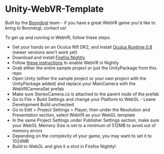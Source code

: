 # Unity-WebVR-Template
Built by the <a href="http://boondogl.com/">Boondogl</a> team - if you have a great WebVR game you'd like to bring to Boondogl, contact us!

To get up and running in WebVR, follow these steps:
<ul>
<li>Get your hands on an Oculus Rift DK2, and install <a href="https://developer.oculus.com/downloads/pc/0.8.0.0-beta/Oculus_Runtime_for_Windows/">Oculus Runtime 0.8</a> (newer versions won’t work yet)
<li>Download and install <a href="https://nightly.mozilla.org/">Firefox Nightly</a>
<li>Follow <a href="http://mozvr.com/#start">these instructions</a> to enable WebVR in Nightly
<li>Grab either the entire sample project or just the UnityPackage from this repo
<li>Open Unity (either the sample project or your own project with the UnityPackage added) and replace your MainCamera with the WebVRCameraSet prefab
<li>Make sure StereoCamera.cs is attached to the parent node of the prefab
<li>Go to File > Build Settings and change your Platform to WebGL - Leave Development Build unchecked
<li>Go to Edit > Project Settings > Player, then under the Resolution and Presentation section, select WebVR as your WebGL template
<li>In the same Project Settings under Publisher Settings section, make sure your WebGL Memory Size is set to a minimum of 512MB to avoid out of memory errors
<li>Depending on the complexity of your game, you may want to set it to 1024MB
<li>Build to WebGL and give it a shot in Firefox Nightly! 
</ul>
